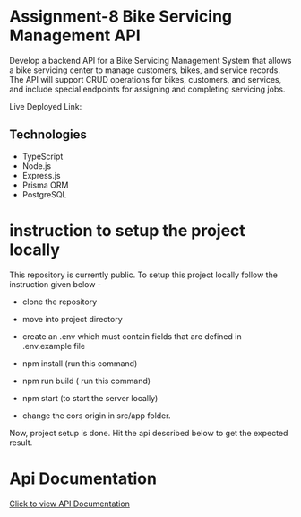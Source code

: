 # Assignment-8 Bike Servicing Management API

Develop a backend API for a Bike Servicing Management System that allows a bike servicing center to manage customers, bikes, and service records. The API will support CRUD operations for bikes, customers, and services, and include special endpoints for assigning and completing servicing jobs.

Live Deployed Link:

## Technologies

- TypeScript
- Node.js
- Express.js
- Prisma ORM
- PostgreSQL

# instruction to setup the project locally

This repository is currently public. To setup this project locally follow the instruction given below -

- clone the repository

- move into project directory

- create an .env which must contain fields that are defined in .env.example file

- npm install (run this command)

- npm run build ( run this command)

- npm start (to start the server locally)

- change the cors origin in src/app folder.

Now, project setup is done. Hit the api described below to get the expected result.

# Api Documentation

[Click to view API Documentation](https://documenter.getpostman.com/view/23489586/2sB2cd4J9i)
